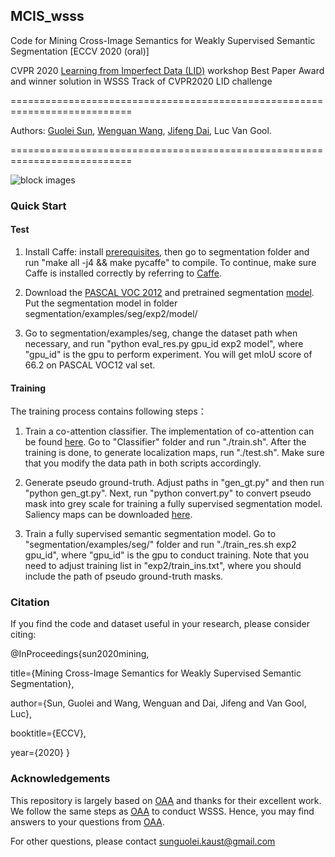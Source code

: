 ## MCIS_wsss

Code for Mining Cross-Image Semantics for Weakly Supervised Semantic Segmentation [ECCV 2020 (oral)]

CVPR 2020 [Learning from Imperfect Data (LID)](https://lidchallenge.github.io) workshop Best Paper Award and winner solution in WSSS Track of CVPR2020 LID challenge

===========================================================================

Authors: [Guolei Sun](https://github.com/GuoleiSun), [Wenguan Wang](https://sites.google.com/view/wenguanwang), [Jifeng Dai](https://jifengdai.org/), Luc Van Gool.

===========================================================================

![block images](https://github.com/GuoleiSun/MCIS_wsss/blob/master/framework.png)

### Quick Start

#### Test

1. Install Caffe: install [prerequisites](https://caffe.berkeleyvision.org/install_apt.html), then go to segmentation folder and run "make all -j4 && make pycaffe" to compile. To continue, make sure Caffe is installed correctly by referring to [Caffe](https://caffe.berkeleyvision.org/installation.html#compilation).

2. Download the [PASCAL VOC 2012](https://drive.google.com/open?id=1uh5bWXvLOpE-WZUUtO77uwCB4Qnh6d7X) and pretrained segmentation [model](https://drive.google.com/file/d/1BgT8nTIs4ts_W_7JX0WTg5jb5EetnAVz/view?usp=sharing). Put the segmentation model in folder segmentation/examples/seg/exp2/model/

3. Go to segmentation/examples/seg, change the dataset path when necessary, and run "python eval_res.py gpu_id exp2 model", where "gpu_id" is the gpu to perform experiment. You will get mIoU score of 66.2 on PASCAL VOC12 val set.

#### Training

The training process contains following steps：

1. Train a co-attention classifier. The implementation of co-attention can be found [here](https://github.com/GuoleiSun/MCIS_wsss/blob/7b1ed8982c29d5391bfe56b3e97051651e09e749/Classifier/models/vgg.py#L171). Go to "Classifier" folder and run "./train.sh". After the training is done, to generate localization maps, run "./test.sh". Make sure that you modify the data path in both scripts accordingly.

2. Generate pseudo ground-truth. Adjust paths in "gen_gt.py" and then run "python gen_gt.py". Next, run "python convert.py" to convert pseudo mask into grey scale for training a fully supervised segmentation model. Saliency maps can be downloaded [here](https://drive.google.com/open?id=1Ls2HBtg3jUiuk3WUuMtdUOVUFCgvE8IX).

3. Train a fully supervised semantic segmentation model. Go to "segmentation/examples/seg/" folder and run "./train_res.sh exp2 gpu_id", where "gpu_id" is the gpu to conduct training. Note that you need to adjust training list in "exp2/train_ins.txt", where you should include the path of pseudo ground-truth masks.

### Citation
If you find the code and dataset useful in your research, please consider citing:

@InProceedings{sun2020mining,

  title={Mining Cross-Image Semantics for Weakly Supervised Semantic Segmentation},
  
  author={Sun, Guolei and Wang, Wenguan and Dai, Jifeng and Van Gool, Luc},
  
  booktitle={ECCV},
  
  year={2020}
}

### Acknowledgements 

This repository is largely based on [OAA](https://github.com/PengtaoJiang/OAA) and thanks for their excellent work. We follow the same steps as [OAA](https://github.com/PengtaoJiang/OAA) to conduct WSSS. Hence, you may find answers to your questions from [OAA](https://github.com/PengtaoJiang/OAA).

For other questions, please contact sunguolei.kaust@gmail.com
